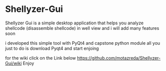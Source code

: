 # Shellyzer-Gui
Shellyzer Gui is a simple desktop application that helps you analyze shellcode (disassemble shellcode) in well view and i will add many features soon

i developed this simple tool with PyQt4 and capstone python module all you just to do is download Pyqt4 and start enjoing 

for the wiki click on the Link below
https://github.com/motazreda/Shellyzer-Gui/wiki
Enjoy
